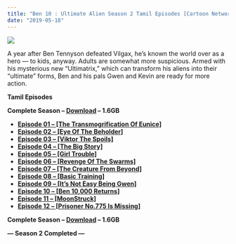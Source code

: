 ```yaml
---
title: "Ben 10 : Ultimate Alien Season 2 Tamil Episodes [Cartoon Network Tamil]"
date: "2019-05-18"
---
```


[![](https://1.bp.blogspot.com/-pTYrNGwSGNY/XN7A_GoA5JI/AAAAAAAAAhc/FiXY3KsDETI8eD4C98IXxiGk6YSU6Bk-gCEwYBhgL/s640/b462cc1d238cf66abfa36e858aede828.jpg)](https://1.bp.blogspot.com/-pTYrNGwSGNY/XN7A_GoA5JI/AAAAAAAAAhc/FiXY3KsDETI8eD4C98IXxiGk6YSU6Bk-gCEwYBhgL/s1600/b462cc1d238cf66abfa36e858aede828.jpg)

A year after Ben Tennyson defeated Vilgax, he’s known the world over as a hero — to kids, anyway. Adults are somewhat more suspicious. Armed with his mysterious new “Ultimatrix,” which can transform his aliens into their “ultimate” forms, Ben and his pals Gwen and Kevin are ready for more action.  

**Tamil Episodes**

**Complete Season – [Download](http://gestyy.com/ewufSh) – 1.6GB**

- **[Episode 01 – \[The Transmogrification Of Eunice\]](https://drive.google.com/open?id=1nT38yfO3CsEnmo2vUtcQ9TuyNKj8b3HF)**
- **[Episode 02 – \[Eye Of The Beholder\]](https://drive.google.com/open?id=1pDr-8wMMhMnB3r47Y9C-65J6ApgP4s_t)**
- **[Episode 03 – \[Viktor The Spoils\]](https://drive.google.com/open?id=19NpJdk-DSpHbJqIe-6KPOtIQsSFKUZQn)**
- **[Episode 04 – \[The Big Story\]](https://drive.google.com/open?id=15-TkEeblm2CqweRMbBu4OHCBS9Pnw1HS)**
- **[Episode 05 – \[Girl Trouble\]](https://drive.google.com/open?id=1Z38Y4718HJDkZhl7nV4PwFPywMAGWmdI)**
- **[Episode 06 – \[Revenge Of The Swarms\]](https://drive.google.com/open?id=1OhhseRP0-vCOe9_qqA0L85WJ-uFk6Oab)**
- **[Episode 07 – \[The Creature From Beyond\]](https://drive.google.com/open?id=1jHPap1VCkISQgmOYD4Kcq-6QCCrzT4ID)**
- **[Episode 08 – \[Basic Training\]](https://drive.google.com/open?id=1lq3P8IDfScNt8nszQJBey3UTI5h-BmBg)**
- **[Episode 09 – \[It’s Not Easy Being Gwen\]](https://drive.google.com/open?id=1ZhFx7F3xT4Qu4uo2eXIH2E7m4glzxr1I)**
- **[Episode 10 – \[Ben 10,000 Returns\]](https://drive.google.com/open?id=1ypKZ8pbfKWgNFswYcvTS5hbYlGx2JMMn)**
- **[Episode 11 – \[MoonStruck\]](https://drive.google.com/open?id=110IbW6_Rau0TV73PHVzyMqJd1yvPhjkC)**
- **[Episode 12 – \[Prisoner No.775 Is Missing\]](https://drive.google.com/open?id=1Y2JdY5AxDGShK7eQ7ct4zig-HabHIOV7)**

**Complete Season – [Download](http://gestyy.com/ewufSh) – 1.6GB**

**— Season 2 Completed —**
